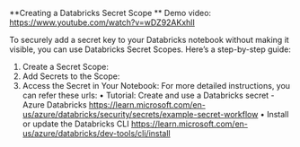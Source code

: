 
**Creating a Databricks Secret Scope
**
Demo video: https://www.youtube.com/watch?v=wDZ92AKxhlI

To securely add a secret key to your Databricks notebook without making it visible, you can use Databricks Secret Scopes. Here’s a step-by-step guide:
1. Create a Secret Scope:
2. Add Secrets to the Scope:
3. Access the Secret in Your Notebook:
For more detailed instructions, you can refer these urls:
• Tutorial: Create and use a Databricks secret - Azure Databricks
https://learn.microsoft.com/en-us/azure/databricks/security/secrets/example-secret-workflow
• Install or update the Databricks CLI
https://learn.microsoft.com/en-us/azure/databricks/dev-tools/cli/install
